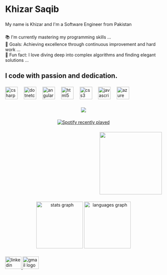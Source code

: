 <h1 align="left">Khizar Saqib</h1>

###

<p align="left">My name is Khizar and I'm a Software Engineer from Pakistan</p>

###

<p align="left">📚 I'm currently mastering my programming skills ...<br>🎯 Goals: Achieving excellence through continuous improvement and hard work ...<br>🎲 Fun fact: I love diving deep into complex algorithms and finding elegant solutions ...</p>

###

<h2 align="left">I code with passion and dedication.</h2>

###
<div align="left">
  <img src="https://cdn.jsdelivr.net/gh/devicons/devicon/icons/csharp/csharp-original.svg" height="40" alt="csharp logo"  />
  <img width="12" />
  <img src="https://cdn.jsdelivr.net/gh/devicons/devicon/icons/dotnetcore/dotnetcore-original.svg" height="40" alt="dotnetcore logo"  />
  <img width="12" />
  <img src="https://cdn.jsdelivr.net/gh/devicons/devicon/icons/angularjs/angularjs-original.svg" height="40" alt="angularjs logo"  />
  <img width="12" />
  <img src="https://cdn.jsdelivr.net/gh/devicons/devicon/icons/html5/html5-original.svg" height="40" alt="html5 logo"  />
  <img width="12" />
  <img src="https://cdn.jsdelivr.net/gh/devicons/devicon/icons/css3/css3-original.svg" height="40" alt="css3 logo"  />
  <img width="12" />
  <img src="https://cdn.jsdelivr.net/gh/devicons/devicon/icons/javascript/javascript-original.svg" height="40" alt="javascript logo"  />
  <img width="12" />
  <img src="https://cdn.jsdelivr.net/gh/devicons/devicon/icons/azure/azure-original.svg" height="40" alt="azure logo"  />
</div>

###

###

<div align="center">
  <img src="https://profile-counter.glitch.me/Khizarkk7/count.svg?"  />
</div>

###

<div align="center">
  <a href="https://open.spotify.com/user/Techs">
    <img src="https://spotify-recently-played-readme.vercel.app/api?user=Techs&count=1&unique=false" alt="Spotify recently played"  />
  </a>
</div>

###

<div align="right">
  <img height="200" src="https://media.giphy.com/media/3ov9jNziFTMfzSumAw/giphy.gif?cid=ecf05e47bibrghdok5usgr3o75qxyzc891tl7csviwu2cvjf&ep=v1_gifs_search&rid=giphy.gif&ct=g"  />
</div>

###

<div align="center">
  <img src="https://github-readme-stats.vercel.app/api?username=Khizarkk7&hide_title=false&hide_rank=false&show_icons=true&include_all_commits=true&count_private=true&disable_animations=false&theme=dracula&locale=en&hide_border=false&order=1" height="150" alt="stats graph"  />
  <img src="https://github-readme-stats.vercel.app/api/top-langs?username=Khizarkk7&locale=en&hide_title=false&layout=compact&card_width=320&langs_count=5&theme=dracula&hide_border=false&order=2" height="150" alt="languages graph"  />
</div>

###

<div align="left">
  <a href="https://www.linkedin.com/in/khizar-saqib-90439b247/" target="_blank">
    <img src="https://raw.githubusercontent.com/maurodesouza/profile-readme-generator/master/src/assets/icons/social/linkedin/default.svg" width="52" height="40" alt="linkedin logo"  />
  </a>
  <a href="https://mail.google.com/mail/u/0/#inbox" target="_blank">
    <img src="https://raw.githubusercontent.com/maurodesouza/profile-readme-generator/master/src/assets/icons/social/gmail/default.svg" width="52" height="40" alt="gmail logo"  />
  </a>
</div>

###
